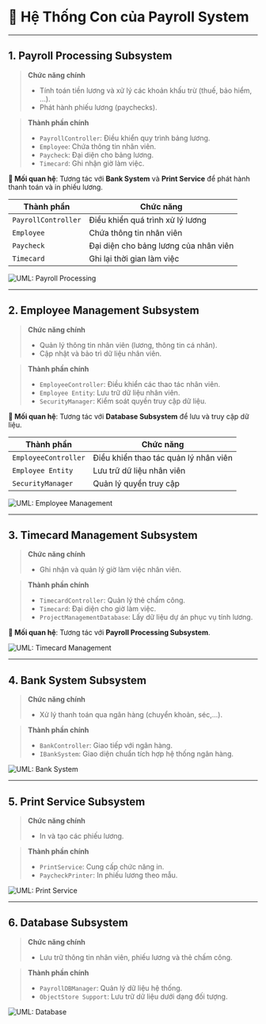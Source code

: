 # 📑 **Hệ Thống Con của Payroll System**

---

##  **1. Payroll Processing Subsystem**

> **Chức năng chính**  
> - Tính toán tiền lương và xử lý các khoản khấu trừ (thuế, bảo hiểm, ...).  
> - Phát hành phiếu lương (paychecks).  

> **Thành phần chính**  
> - `PayrollController`: Điều khiển quy trình bảng lương.  
> - `Employee`: Chứa thông tin nhân viên.  
> - `Paycheck`: Đại diện cho bảng lương.  
> - `Timecard`: Ghi nhận giờ làm việc.  

**🔗 Mối quan hệ**: Tương tác với **Bank System** và **Print Service** để phát hành thanh toán và in phiếu lương.

| **Thành phần**       | **Chức năng**                          |
|-----------------------|----------------------------------------|
| `PayrollController`   | Điều khiển quá trình xử lý lương       |
| `Employee`            | Chứa thông tin nhân viên              |
| `Paycheck`            | Đại diện cho bảng lương của nhân viên |
| `Timecard`            | Ghi lại thời gian làm việc            |

![UML: Payroll Processing](https://www.planttext.com/api/plantuml/png/T94zRiCm38LtdKAZC-W27ee0RO5sCv00dGcPTOn8Oa19Wr7qP1rwf5wX-h7Y54KcWT_JUoIbdw_llG_08LeZ1rYOZ1cOD7e_kqbe0zut_aWkv1DPVWWf9KUtAjqkrngCZWO29bh9X0wv0dr2VKxqKsoXXPKi1PQY2xryDmIXX34cO_U7txYVxSNGWbZTk5QlOozdb_tAWSLU7WBdDLBjmG0lDmqc38V2kbsZr_JZR543ZpNzH97z6_4PnyslBh0Co3CbzfGcNIDVjhjRRfM6PiX2iQH-_vzMgOVhTdVazdHtv3QzsACRqx-ANm000F__0m00)

---

##  **2. Employee Management Subsystem**

> **Chức năng chính**  
> - Quản lý thông tin nhân viên (lương, thông tin cá nhân).  
> - Cập nhật và bảo trì dữ liệu nhân viên.  

> **Thành phần chính**  
> - `EmployeeController`: Điều khiển các thao tác nhân viên.  
> - `Employee Entity`: Lưu trữ dữ liệu nhân viên.  
> - `SecurityManager`: Kiểm soát quyền truy cập dữ liệu.  

**🔗 Mối quan hệ**: Tương tác với **Database Subsystem** để lưu và truy cập dữ liệu.

| **Thành phần**         | **Chức năng**                        |
|-------------------------|--------------------------------------|
| `EmployeeController`    | Điều khiển thao tác quản lý nhân viên |
| `Employee Entity`       | Lưu trữ dữ liệu nhân viên           |
| `SecurityManager`       | Quản lý quyền truy cập              |

![UML: Employee Management](https://www.planttext.com/api/plantuml/png/T9513e9034NtSufPme8Bi32eSU52DvoWGYN4qZ4pnOGOJ-R28ta5gGeQeil-zhzs_joljom8U6aRiglcIAv3t013XGsoc88WXB6nT2pU4Q6tPsEjhL26rfhtBiAXA5DRiyJfwDJfzbY2u4_3Pp0s5pFP-joLJDWgCJIzCnTVSwNr3lYWs6yj087lKhid1pAzkOpY0QRwjkUfChfLp9y0bL-8yRmSYzRNqhtIUYTo0ghrbVEYm12YDg0VU3rXuHmXi39-H9eaiqzUV_gJfIP3BlklCmy0003__mC0)

---

##  **3. Timecard Management Subsystem**

> **Chức năng chính**  
> - Ghi nhận và quản lý giờ làm việc nhân viên.  

> **Thành phần chính**  
> - `TimecardController`: Quản lý thẻ chấm công.  
> - `Timecard`: Đại diện cho giờ làm việc.  
> - `ProjectManagementDatabase`: Lấy dữ liệu dự án phục vụ tính lương.

**🔗 Mối quan hệ**: Tương tác với **Payroll Processing Subsystem**.

![UML: Timecard Management](https://www.planttext.com/api/plantuml/png/T57DQiCm3BxxANnCe7c174QXFMo7GQ23dTLOox8vLf2LGnbziXtsI7s5sbrgZsQz2A7lHtpIwVjdxGLOfi7gbtx05jWyWuCE1tIYMWlU9s13JfYiHTPVIclTeLoX0eVHqW7noTIwTxBI1WHhlGsrh9D3L4rZX99GvYQJoiXg6V-o5lRlDB5_9Vx4C7cp164smg51xiaiznxLJPPBWchf4gStFdFKnymjoioEK7CLHE0YIViQfWzi9TyqmB07Z-c4CsD31elnjvzJ1hETSE-wQFVF4whg8IUyWz_ThzReJ7YxEWC00F__0m00)

---

##  **4. Bank System Subsystem**

> **Chức năng chính**  
> - Xử lý thanh toán qua ngân hàng (chuyển khoản, séc,...).  

> **Thành phần chính**  
> - `BankController`: Giao tiếp với ngân hàng.  
> - `IBankSystem`: Giao diện chuẩn tích hợp hệ thống ngân hàng.

![UML: Bank System](https://www.planttext.com/api/plantuml/png/T91D3e9038NtSuekCO4Bi32eSU6EX1FKeIXX_Z9J5XFZoLnu9AyWCfWG4tSlxUlNrxuUpoemUXwrWZsQeOc1IGkfC8IvSB26lLMAFDm403Xl9OLGOzHaE2Fjb8r49HmNbOF3AAyaXnBgHMt4NQoOQKdYjUHiw3b3RKV39NJA8kTmdcmxALEjOT-Rompf3PFlK1AS_f5ctq_qejYkprkDVZhVcA8YqqwV46y0003__mC0)

---

##  **5. Print Service Subsystem**

> **Chức năng chính**  
> - In và tạo các phiếu lương.  

> **Thành phần chính**  
> - `PrintService`: Cung cấp chức năng in.  
> - `PaycheckPrinter`: In phiếu lương theo mẫu.  

![UML: Print Service](https://www.planttext.com/api/plantuml/png/UhzxlqDnIM9HIMbkZa90KMPUIN1gKLbcSYfNSavYSJ6Aa48rbuA2GW58922nCZaZDJbRem3Ai5A02MborNB1D4E5m8Qa5a7qfwVcfHObbgJ295rIIn8pSufncOJY05rTExWiRXceTLmEgNafG6zn0G000F__0m00)

---

##  **6. Database Subsystem**

> **Chức năng chính**  
> - Lưu trữ thông tin nhân viên, phiếu lương và thẻ chấm công.  

> **Thành phần chính**  
> - `PayrollDBManager`: Quản lý dữ liệu hệ thống.  
> - `ObjectStore Support`: Lưu trữ dữ liệu dưới dạng đối tượng.

![UML: Database](https://www.planttext.com/api/plantuml/png/R55B2i8m4Dtd5BEqYruW2n7HfIZK2qpJeNxIZybKAEB9N7Wahs3Q9XLfDu7toSnxoUVrNbb6mqsXOOECALfAcjIsbgaGIgEr8myF0G0MxzGnYymT4lRfXHH7dP8JzyAj8TDAIDYSopmA5l4KVju1MrDflLdliCISp6_kjgXrrT8mdpoG4EWe-8xdWXIQhFUn1n82FVhS9dKYTUrzjGSI0XtzCWqP4wwCgr_NbM6VgcDcwhgBuxF4yNBIIKnATgvGP5uDyUVL4Ff_xpItM56PkUyKNm000F__0m00)

